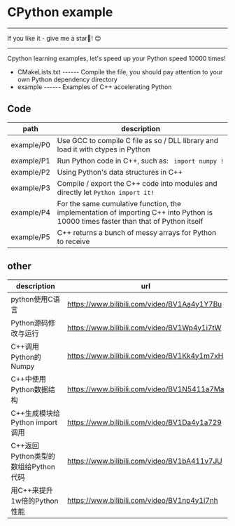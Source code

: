 # CPython example

---

If you like it - give me a star🌟! 😊

---
Cpython learning examples, let's speed up your Python speed 10000 times!

- CMakeLists.txt ------ Compile the file, you should pay attention to your own Python dependency directory
- example ------ Examples of C++ accelerating Python



## Code

| path       | description                                                  |
| ---------- | ------------------------------------------------------------ |
| example/P0 | Use GCC to compile C file as so / DLL library and load it with ctypes in Python |
| example/P1 | Run Python code in C++, such as: ` import numpy !`           |
| example/P2 | Using Python's data structures in C++                        |
| example/P3 | Compile / export the C++ code into modules and directly let ` Python import it! ` |
| example/P4 | For the same cumulative function, the implementation of importing C++ into Python is 10000 times faster than that of Python itself |
| example/P5 | C++ returns a bunch of messy arrays for Python to receive    |



## other

| description                         | url                                         |
| ----------------------------------- | ------------------------------------------- |
| python使用C语言                     | https://www.bilibili.com/video/BV1Aa4y1Y7Bu |
| Python源码修改与运行                | https://www.bilibili.com/video/BV1Wp4y1i7tW |
| C++调用Python的Numpy                | https://www.bilibili.com/video/BV1Kk4y1m7xH |
| C++中使用Python数据结构             | https://www.bilibili.com/video/BV1N5411a7Ma |
| C++生成模块给Python import调用      | https://www.bilibili.com/video/BV1Da4y1a729 |
| C++返回Python类型的数组给Python代码 | https://www.bilibili.com/video/BV1bA411v7JU |
| 用C++来提升1w倍的Python性能         | https://www.bilibili.com/video/BV1np4y1i7nh |

